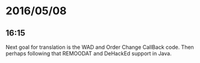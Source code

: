 # 2016/05/08

## 16:15

Next goal for translation is the WAD and Order Change CallBack code. Then
perhaps following that REMOODAT and DeHackEd support in Java.

